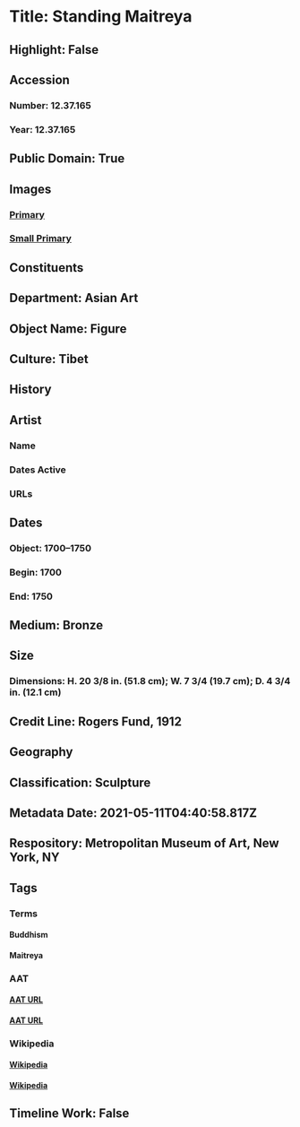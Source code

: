 # Title: Standing Maitreya
## Highlight: False
## Accession
### Number: 12.37.165
### Year: 12.37.165
## Public Domain: True
## Images
### [Primary](https://images.metmuseum.org/CRDImages/as/original/12_37_165_12309.jpg)
### [Small Primary](https://images.metmuseum.org/CRDImages/as/web-large/12_37_165_12309.jpg)
## Constituents
## Department: Asian Art
## Object Name: Figure
## Culture: Tibet
## History
## Artist
### Name
### Dates Active
### URLs
## Dates
### Object: 1700–1750
### Begin: 1700
### End: 1750
## Medium: Bronze
## Size
### Dimensions: H. 20 3/8 in. (51.8 cm); W. 7 3/4 (19.7 cm); D. 4 3/4 in. (12.1 cm)
## Credit Line: Rogers Fund, 1912
## Geography
## Classification: Sculpture
## Metadata Date: 2021-05-11T04:40:58.817Z
## Respository: Metropolitan Museum of Art, New York, NY
## Tags
### Terms
#### Buddhism
#### Maitreya
### AAT
#### [AAT URL](http://vocab.getty.edu/page/aat/300073738)
#### [AAT URL](http://vocab.getty.edu/page/ia/901000405)
### Wikipedia
#### [Wikipedia]()
#### [Wikipedia]()
## Timeline Work: False